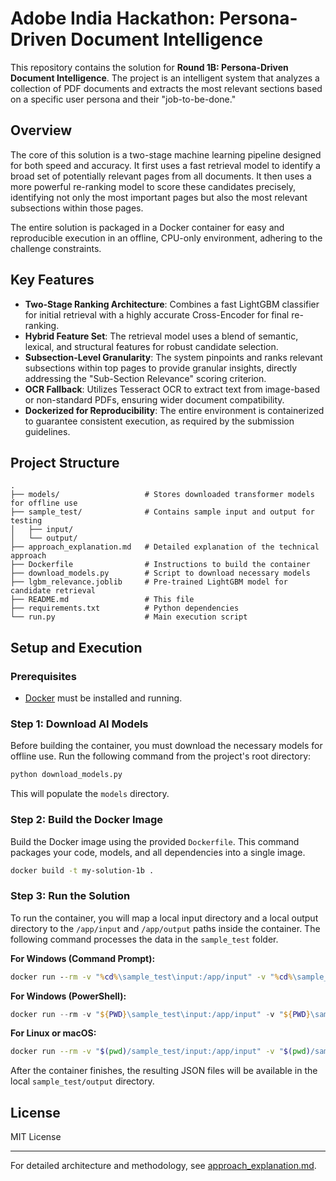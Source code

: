 # Adobe India Hackathon: Persona-Driven Document Intelligence

This repository contains the solution for **Round 1B: Persona-Driven Document Intelligence**. The project is an intelligent system that analyzes a collection of PDF documents and extracts the most relevant sections based on a specific user persona and their "job-to-be-done."

## Overview

The core of this solution is a two-stage machine learning pipeline designed for both speed and accuracy. It first uses a fast retrieval model to identify a broad set of potentially relevant pages from all documents. It then uses a more powerful re-ranking model to score these candidates precisely, identifying not only the most important pages but also the most relevant subsections within those pages.

The entire solution is packaged in a Docker container for easy and reproducible execution in an offline, CPU-only environment, adhering to the challenge constraints.

## Key Features

  * **Two-Stage Ranking Architecture**: Combines a fast LightGBM classifier for initial retrieval with a highly accurate Cross-Encoder for final re-ranking.
  * **Hybrid Feature Set**: The retrieval model uses a blend of semantic, lexical, and structural features for robust candidate selection.
  * **Subsection-Level Granularity**: The system pinpoints and ranks relevant subsections within top pages to provide granular insights, directly addressing the "Sub-Section Relevance" scoring criterion.
  * **OCR Fallback**: Utilizes Tesseract OCR to extract text from image-based or non-standard PDFs, ensuring wider document compatibility.
  * **Dockerized for Reproducibility**: The entire environment is containerized to guarantee consistent execution, as required by the submission guidelines.

## Project Structure

```
.
├── models/                   # Stores downloaded transformer models for offline use
├── sample_test/              # Contains sample input and output for testing
│   ├── input/
│   └── output/
├── approach_explanation.md   # Detailed explanation of the technical approach
├── Dockerfile                # Instructions to build the container
├── download_models.py        # Script to download necessary models
├── lgbm_relevance.joblib     # Pre-trained LightGBM model for candidate retrieval
├── README.md                 # This file
├── requirements.txt          # Python dependencies
└── run.py                    # Main execution script
```

## Setup and Execution

### Prerequisites

  * [Docker](https://www.docker.com/get-started) must be installed and running.

### Step 1: Download AI Models

Before building the container, you must download the necessary models for offline use. Run the following command from the project's root directory:

```sh
python download_models.py
```

This will populate the `models` directory.

### Step 2: Build the Docker Image

Build the Docker image using the provided `Dockerfile`. This command packages your code, models, and all dependencies into a single image.

```sh
docker build -t my-solution-1b .
```

### Step 3: Run the Solution

To run the container, you will map a local input directory and a local output directory to the `/app/input` and `/app/output` paths inside the container. The following command processes the data in the `sample_test` folder.

**For Windows (Command Prompt):**

```cmd
docker run --rm -v "%cd%\sample_test\input:/app/input" -v "%cd%\sample_test\output:/app/output" my-solution-1b
```

**For Windows (PowerShell):**

```powershell
docker run --rm -v "${PWD}\sample_test\input:/app/input" -v "${PWD}\sample_test\output:/app/output" my-solution-1b
```

**For Linux or macOS:**

```sh
docker run --rm -v "$(pwd)/sample_test/input:/app/input" -v "$(pwd)/sample_test/output:/app/output" my-solution-1b
```

After the container finishes, the resulting JSON files will be available in the local `sample_test/output` directory.

## License

MIT License

---

For detailed architecture and methodology, see [approach_explanation.md](approach_explanation.md).
